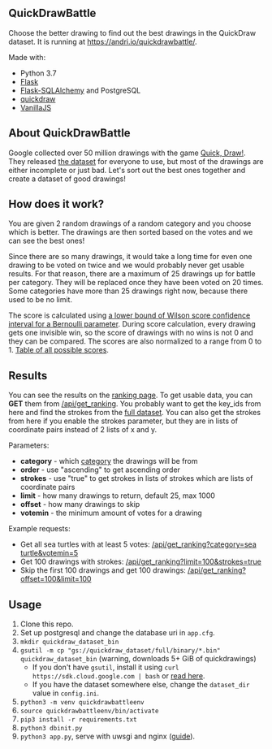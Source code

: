 QuickDrawBattle
---------------
Choose the better drawing to find out the best drawings in the QuickDraw dataset. It is running at https://andri.io/quickdrawbattle/.

Made with:
* Python 3.7
* [Flask](https://palletsprojects.com/p/flask/)
* [Flask-SQLAlchemy](https://flask-sqlalchemy.palletsprojects.com/en/2.x/) and PostgreSQL
* [quickdraw](https://quickdraw.readthedocs.io/en/latest/)
* [VanillaJS](http://vanilla-js.com/)

About QuickDrawBattle
---------------------
Google collected over 50 million drawings with the game [Quick, Draw!](https://quickdraw.withgoogle.com/). They released [the dataset](https://github.com/googlecreativelab/quickdraw-dataset) for everyone to use, but most of the drawings are either incomplete or just bad. Let's sort out the best ones together and create a dataset of good drawings!

How does it work?
-----------------
You are given 2 random drawings of a random category and you choose which is better. The drawings are then sorted based on the votes and we can see the best ones!

Since there are so many drawings, it would take a long time for even one drawing to be voted on twice and we would probably never get usable results. For that reason, there are a maximum of 25 drawings up for battle per category. They will be replaced once they have been voted on 20 times. Some categories have more than 25 drawings right now, because there used to be no limit.

The score is calculated using [a lower bound of Wilson score confidence interval for a Bernoulli parameter](https://www.evanmiller.org/how-not-to-sort-by-average-rating.html). During score calculation, every drawing gets one invisible win, so the score of drawings with no wins is not 0 and they can be compared. The scores are also normalized to a range from 0 to 1. [Table of all possible scores](https://andri.io/quickdrawbattle/static/scoring.png). 

Results
-------
You can see the results on the [ranking page](https://andri.io/quickdrawbattle/ranking). To get usable data, you can **GET** them from [/api/get\_ranking](https://andri.io/quickdrawbattle/api/get_ranking). You probably want to get the key\_ids from here and find the strokes from the [full dataset](https://console.cloud.google.com/storage/quickdraw_dataset/full/binary). You can also get the strokes from here if you enable the strokes parameter, but they are in lists of coordinate pairs instead of 2 lists of x and y.

Parameters:
*   **category** - which [category](https://github.com/googlecreativelab/quickdraw-dataset/blob/master/categories.txt) the drawings will be from
*   **order** - use "ascending" to get ascending order
*   **strokes** - use "true" to get strokes in lists of strokes which are lists of coordinate pairs
*   **limit** - how many drawings to return, default 25, max 1000
*   **offset** - how many drawings to skip
*   **votemin** - the minimum amount of votes for a drawing

Example requests:
*   Get all sea turtles with at least 5 votes: [/api/get\_ranking?category=sea turtle&votemin=5](https://andri.io/quickdrawbattle/api/get_ranking?category=sea%20turtle&votemin=5)
*   Get 100 drawings with strokes: [/api/get\_ranking?limit=100&strokes=true](https://andri.io/quickdrawbattle/api/get_ranking?limit=100&strokes=true)
*   Skip the first 100 drawings and get 100 drawings: [/api/get\_ranking?offset=100&limit=100](https://andri.io/quickdrawbattle/api/get_ranking?offset=100&limit=100)

Usage
-----

1. Clone this repo.
2. Set up postgresql and change the database uri in `app.cfg`.
3. `mkdir quickdraw_dataset_bin`
4. `gsutil -m cp "gs://quickdraw_dataset/full/binary/*.bin" quickdraw_dataset_bin` (warning, downloads 5+ GiB of quickdrawings)
   - If you don't have `gsutil`, install it using `curl https://sdk.cloud.google.com | bash` or [read here](https://cloud.google.com/storage/docs/gsutil_install).
   - If you have the dataset somewhere else, change the `dataset_dir` value in `config.ini`.
5. `python3 -m venv quickdrawbattleenv`
6. `source quickdrawbattleenv/bin/activate`
7. `pip3 install -r requirements.txt`
8. `python3 dbinit.py`
9. `python3 app.py`, serve with uwsgi and nginx ([guide](https://www.digitalocean.com/community/tutorials/how-to-serve-flask-applications-with-uwsgi-and-nginx-on-ubuntu-20-04)). 
